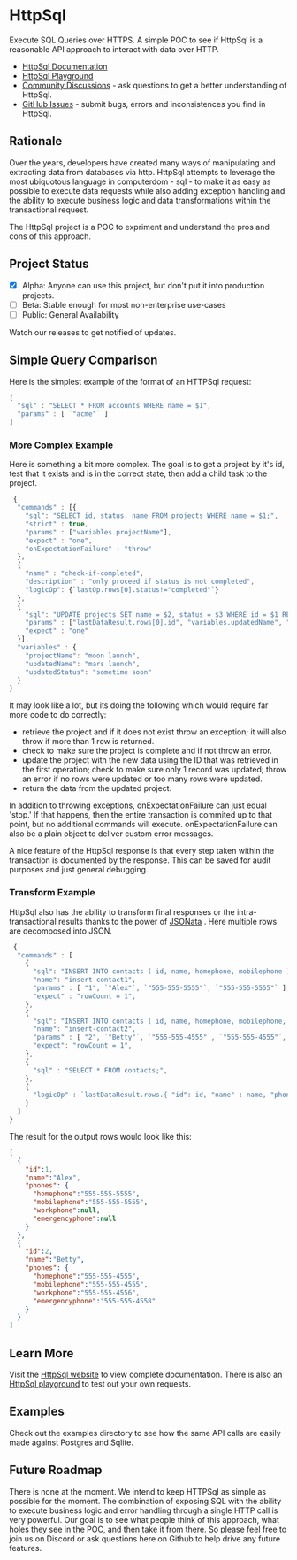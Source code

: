 # HttpSql

Execute SQL Queries over HTTPS.  A simple POC to see if HttpSql is a reasonable API approach to interact with data over HTTP.

- [HttpSql Documentation](http://www.httpsql.com)
- [HttpSql Playground](http://www.httpsql.com/docs/httpsql-playground)
- [Community Discussions](https://github.com/ApiTheory/httpsql/discussions) - ask questions to get a better understanding of HttpSql.
- [GitHub Issues](https://github.com/ApiTheory/httpsql/issues) - submit bugs, errors and inconsistences you find in HttpSql.

## Rationale

Over the years, developers have created many ways of manipulating and extracting data from databases via http.  HttpSql attempts to leverage the most ubiquotous language in computerdom - sql - to make it as easy as possible to execute data requests while also adding exception handling and the ability to execute business
logic and data transformations within the transactional request.

The HttpSql project is a POC to expriment and understand the pros and cons of this approach.

## Project Status

- [x] Alpha: Anyone can use this project, but don't put it into production projects.
- [ ] Beta: Stable enough for most non-enterprise use-cases
- [ ] Public: General Availability

Watch our releases to get notified of updates.

## Simple Query Comparison

Here is the simplest example of the format of an HTTPSql request:

```javascript
[
  "sql" : "SELECT * FROM accounts WHERE name = $1",
  "params" : [ `"acme"` ]
]
```

### More Complex Example

Here is something a bit more complex. The goal is to get a project by it's id, test that it exists and is in the correct state, then add a child task to the project.  

```javascript
 { 
  "commands" : [{ 
    "sql": "SELECT id, status, name FROM projects WHERE name = $1;",
    "strict" : true,
    "params" : ["variables.projectName"],
    "expect" : "one",
    "onExpectationFailure" : "throw"
  },
  {
    "name" : "check-if-completed",
    "description" : "only proceed if status is not completed",
    "logicOp": {`lastOp.rows[0].status!="completed"`}
  },
  {
    "sql": "UPDATE projects SET name = $2, status = $3 WHERE id = $1 RETURNING *;",
    "params" : ["lastDataResult.rows[0].id", "variables.updatedName", "variables.updatedStatus"],
    "expect" : "one"
  }],
  "variables" : {
    "projectName": "moon launch", 
    "updatedName": "mars launch", 
    "updatedStatus": "sometime soon" 
  }
}
```

It may look like a lot, but its doing the following which would require far more code to do correctly:

- retrieve the project and if it does not exist throw an exception; it will also throw if more than 1 row is returned.
- check to make sure the project is complete and if not throw an error.
- update the project with the new data using the ID that was retrieved in the first operation; check to make sure only 1 record was updated; throw an error if no rows were updated or too many rows were updated.
- return the data from the updated project.

In addition to throwing exceptions, onExpectationFailure can just equal 'stop.'  If that happens, then the entire transaction is commited up to that point, but no additional commands will execute.  onExpectationFailure can also be a plain object to deliver custom error messages.

A nice feature of the HttpSql response is that every step taken within the transaction is documented by the response.  This can be saved for audit purposes and just general debugging.

### Transform Example

HttpSql also has the ability to transform final responses or the intra-transactional results thanks to the power of [JSONata](http://www.jsonata.org) .  Here multiple rows are decomposed into JSON.  

```javascript
 { 
  "commands" : [
    { 
      "sql": "INSERT INTO contacts ( id, name, homephone, mobilephone ) VALUES ( ?, ?, ?, ? ) RETURNING *;",
      "name": "insert-contact1",
      "params" : [ "1", `"Alex"`, `"555-555-5555"`, `"555-555-5555"` ],
      "expect" : "rowCount = 1",
    },
    { 
      "sql": "INSERT INTO contacts ( id, name, homephone, mobilephone, workphone, emergencyphone ) VALUES ( ?, ?, ?, ?, ?, ? ) RETURNING *;",
      "name": "insert-contact2",
      "params" : [ "2", `"Betty"`, `"555-555-4555"`, `"555-555-4555"`, `"555-555-4556"`, `"555-555-4558"` ],
      "expect": "rowCount = 1",
    },
    { 
      "sql" : "SELECT * FROM contacts;",
    },
    {
      "logicOp" : `lastDataResult.rows.{ "id": id, "name" : name, "phones" : $sift(function($v, $k) {$k ~> /phone/}) }`,
    }
  ]
}
```

The result for the output rows would look like this:

```JSON
[
  {
    "id":1,
    "name":"Alex",
    "phones": {
      "homephone":"555-555-5555",
      "mobilephone":"555-555-5555",
      "workphone":null,
      "emergencyphone":null
    }
  },
  {
    "id":2,
    "name":"Betty",
    "phones": {
      "homephone":"555-555-4555",
      "mobilephone":"555-555-4555",
      "workphone":"555-555-4556",
      "emergencyphone":"555-555-4558"
    }
  }
]
```

## Learn More

Visit the [HttpSql website](http://www.httpsql.com) to view complete documentation.  There is also an [HttpSql playground](https://www.httpsql/htpsql-playground) to test out your own requests.

## Examples

Check out the examples directory to see how the same API calls are easily made against Postgres and Sqlite.

## Future Roadmap

There is none at the moment.  We intend to keep HTTPSql as simple as possible for the moment.  The combination of exposing SQL with the ability to execute business logic and error handling through a single HTTP call is very powerful.  Our goal is to see what people think of this approach, what holes they see in the POC, and then take it from there.  So please feel free to join us on Discord or ask questions here on Github to help drive any future features.
